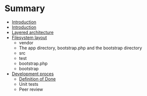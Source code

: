 # Summary

* [Introduction](README.md)
* [Introduction](docs/readme.md)
* [Layered architecture](docs/layered_architecture.md)
* [Filesystem layout](docs/filesystem-layout.md)
   * vendor
   * The app directory, bootstrap.php and the bootstrap directory
   * src
   * test
   * bootstrap.php
   * bootstrap
* [Development proces](docs/development_proces.md)
   * [Definition of Done](docs/development-proces/definition_of_done.md)
   * Unit tests
   * Peer review

